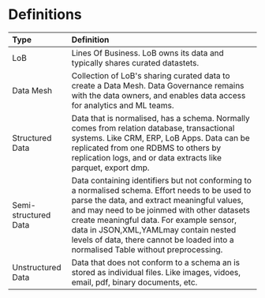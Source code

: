 # Definitions #
| Type | Definition |
| :--- | :---|
| LoB | Lines Of Business. LoB owns its data and typically shares curated datastets.|
| Data Mesh | Collection of LoB's sharing curated data to create  a Data Mesh. Data Governance remains with the data owners, and enables data access for analytics and ML teams.|
| Structured Data | Data that is normalised, has a schema. Normally comes from relation database, transactional systems. Like CRM, ERP, LoB Apps. Data can be replicated from one RDBMS to others by replication logs, and or data extracts like parquet, export dmp. |
| Semi-structured Data | Data  containing identifiers but not conforming to a normalised schema. Effort needs to be used to parse the data, and extract meaningful values, and may need to be joinmed with other datasets create meaningful data.  For example sensor,  data in JSON,XML,YAMLmay contain nested levels of data, there cannot be loaded into a normalised Table without preprocessing.|
| Unstructured Data | Data that does not conform to a schema an is stored as individual files. Like images, vidoes, email, pdf, binary documents, etc. |
